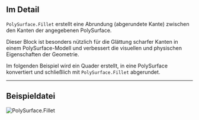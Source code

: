 ## Im Detail
`PolySurface.Fillet` erstellt eine Abrundung (abgerundete Kante) zwischen den Kanten der angegebenen PolySurface.

Dieser Block ist besonders nützlich für die Glättung scharfer Kanten in einem PolySurface-Modell und verbessert die visuellen und physischen Eigenschaften der Geometrie.

Im folgenden Beispiel wird ein Quader erstellt, in eine PolySurface konvertiert und schließlich mit `PolySurface.Fillet` abgerundet.
___
## Beispieldatei

![PolySurface.Fillet](./Autodesk.DesignScript.Geometry.PolySurface.Fillet_img.jpg)
